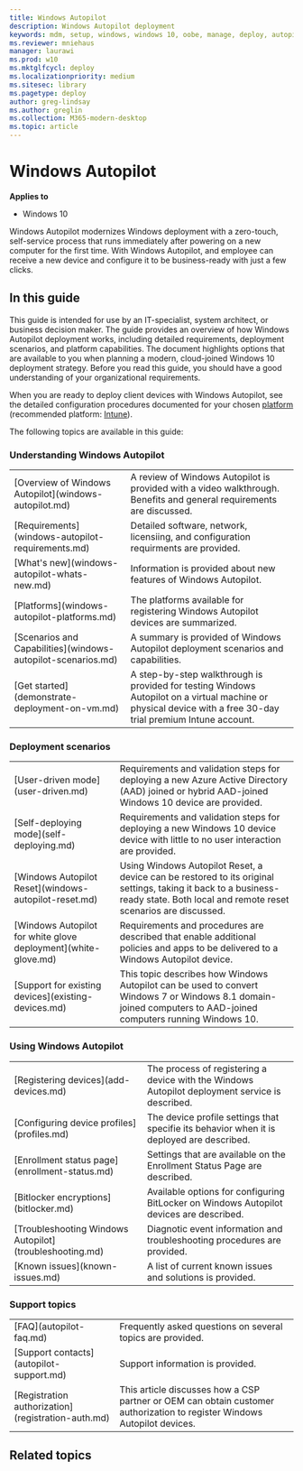 ```yaml
---
title: Windows Autopilot
description: Windows Autopilot deployment
keywords: mdm, setup, windows, windows 10, oobe, manage, deploy, autopilot, ztd, zero-touch, partner, msfb, intune
ms.reviewer: mniehaus
manager: laurawi
ms.prod: w10
ms.mktglfcycl: deploy
ms.localizationpriority: medium
ms.sitesec: library
ms.pagetype: deploy
author: greg-lindsay
ms.author: greglin
ms.collection: M365-modern-desktop
ms.topic: article
---
```



# Windows Autopilot

**Applies to**

-   Windows 10

Windows Autopilot modernizes Windows deployment with a zero-touch, self-service process that runs immediately after powering on a new computer for the first time. With Windows Autopilot, and employee can receive a new device and configure it to be business-ready with just a few clicks.  

## In this guide

This guide is intended for use by an IT-specialist, system architect, or business decision maker. The guide provides an overview of how Windows Autopilot deployment works, including detailed requirements, deployment scenarios, and platform capabilities. The document highlights options that are available to you when planning a modern, cloud-joined Windows 10 deployment strategy. Before you read this guide, you should have a good understanding of your organizational requirements.

When you are ready to deploy client devices with Windows Autopilot, see the detailed configuration procedures documented for your chosen [platform](windows-autopilot-platforms.md) (recommended platform: [Intune](https://docs.microsoft.com/en-us/intune/enrollment-autopilot)).

The following topics are available in this guide:

### Understanding Windows Autopilot

<table>
<tr><td>[Overview of Windows Autopilot](windows-autopilot.md)<td>A review of Windows Autopilot is provided with a video walkthrough. Benefits and general requirements are discussed.<br>
<tr><td>[Requirements](windows-autopilot-requirements.md)<td> Detailed software, network, licensiing, and configuration requirments are provided.<br>
<tr><td>[What's new](windows-autopilot-whats-new.md)<td> Information is provided about new features of Windows Autopilot.<br>
<tr><td>[Platforms](windows-autopilot-platforms.md)<td> The platforms available for registering Windows Autopilot devices are summarized.<br>
<tr><td>[Scenarios and Capabilities](windows-autopilot-scenarios.md)<td> A summary is provided of Windows Autopilot deployment scenarios and capabilities.<br>
<tr><td>[Get started](demonstrate-deployment-on-vm.md)<td> A step-by-step walkthrough is provided for testing Windows Autopilot on a virtual machine or physical device with a free 30-day trial premium Intune account. <br>
</table>

### Deployment scenarios

<table>
<tr><td>[User-driven mode](user-driven.md)<td> Requirements and validation steps for deploying a new Azure Active Directory (AAD) joined or hybrid AAD-joined Windows 10 device are provided.
<tr><td>[Self-deploying mode](self-deploying.md)<td>Requirements and validation steps for deploying a new Windows 10 device device with little to no user interaction are provided.
<tr><td>[Windows Autopilot Reset](windows-autopilot-reset.md)<td> Using Windows Autopilot Reset, a device can be restored to its original settings, taking it back to a business-ready state. Both local and remote reset scenarios are discussed.
<tr><td>[Windows Autopilot for white glove deployment](white-glove.md)<td> Requirements and procedures are described that enable additional policies and apps to be delivered to a Windows Autopilot device.
<tr><td>[Support for existing devices](existing-devices.md)<td> This topic describes how Windows Autopilot can be used to convert Windows 7 or Windows 8.1 domain-joined computers to AAD-joined computers running Windows 10.
</table>

### Using Windows Autopilot

<table>
<tr><td>[Registering devices](add-devices.md)<td> The process of registering a device with the Windows Autopilot deployment service is described.<br>
<tr><td>[Configuring device profiles](profiles.md)<td> The device profile settings that specifie its behavior when it is deployed are described.<br>
<tr><td>[Enrollment status page](enrollment-status.md)<td> Settings that are available on the Enrollment Status Page are described.<br>
<tr><td>[Bitlocker encryptions](bitlocker.md)<td> Available options for configuring BitLocker on Windows Autopilot devices are described.<br>
<tr><td>[Troubleshooting Windows Autopilot](troubleshooting.md)<td> Diagnotic event information and troubleshooting procedures are provided.<br>
<tr><td>[Known issues](known-issues.md)<td> A list of current known issues and solutions is provided.<br>
</table>

### Support topics

<table>
<tr><td>[FAQ](autopilot-faq.md)<td> Frequently asked questions on several topics are provided.<br>
<tr><td>[Support contacts](autopilot-support.md)<td> Support information is provided.<br>
<tr><td>[Registration authorization](registration-auth.md)<td> This article discusses how a CSP partner or OEM can obtain customer authorization to register Windows Autopilot devices.<br>
</table>

## Related topics

